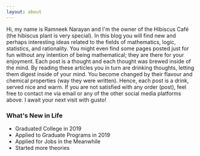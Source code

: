 ```yaml
---
layout: about
---
```


Hi, my name is Ramneek Narayan and I'm the owner of the Hibiscus Café (the hibiscus plant is very special). In this blog you will find new and perhaps interesting ideas related to the fields of mathematics, logic, statistics, and rationality. You might even find some pages posted just for fun without any intention of being mathematical; they are there for your enjoyment. Each post is a thought and each thought was brewed inside of the mind. By reading these articles you in turn are drinking thoughts, letting them digest inside of your mind. You become changed by their flavour and chemical properties (way they were written). Hence, each post is a drink, served nice and warm. If you are not satisfied with any order (post), feel free to contact me via email or any of the other social media platforms above. I await your next visit with gusto!

### What's New in Life

- Graduated College in 2019
- Applied to Graduate Programs in 2019
- Applied for Jobs in the Meanwhile 
- Started more theories
